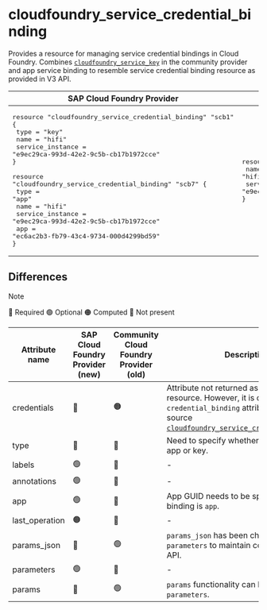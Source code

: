 # cloudfoundry_service_credential_binding  

Provides a resource for managing service credential bindings in Cloud Foundry. Combines [`cloudfoundry_service_key`](https://github.com/cloudfoundry-community/terraform-provider-cloudfoundry/blob/main/docs/resources/service_key.md) in the community provider and app service binding to resemble service credential binding resource as provided in V3 API.

|  SAP Cloud Foundry Provider |Community Cloud Foundry Provider |
| -- | -- |
|  <pre>resource "cloudfoundry_service_credential_binding" "scb1" {</br>  type             = "key"</br>  name             = "hifi"</br>  service_instance = "e9ec29ca-993d-42e2-9c5b-cb17b1972cce"</br>}</br></br>resource "cloudfoundry_service_credential_binding" "scb7" {</br>  type             = "app"</br>  name             = "hifi"</br>  service_instance = "e9ec29ca-993d-42e2-9c5b-cb17b1972cce"</br>  app              = "ec6ac2b3-fb79-43c4-9734-000d4299bd59"</br>}</br></pre> |<pre>resource "cloudfoundry_service_key" "redis1-key1" {</br>  name = "hifi"</br>  service_instance = "e9ec29ca-993d-42e2-9c5b-cb17b1972cce"</br>}</br></pre> |

## Differences

> [!NOTE]  
> 🔵 Required  🟢 Optional 🟠 Computed  🔴 Not present

| Attribute name | SAP Cloud Foundry Provider (new)|  Community Cloud Foundry Provider (old) | Description |
| --- | --- | --- | --- |
| credentials | 🔴 | 🟠 | Attribute not returned as part of V3 API resource. However, it is obtainable from `credential_binding` attribute of data source [`cloudfoundry_service_credential_binding`](/docs/data-sources/service_credential_binding.md). |
| type | 🔵 | 🔴 | Need to specify whether binding is of type app or key. |
| labels | 🟢 | 🔴 | - |
| annotations | 🟢 | 🔴 | - |
| app | 🟢 | 🔴 | App GUID needs to be specified if `type` binding is `app`. |
| last_operation | 🟠 | 🔴 | - |
| params_json | 🔴 | 🟢 |  `params_json` has been changed to `parameters`  to maintain conformity with V3 API. |
| parameters | 🟢 | 🔴 | - |
| params | 🔴 | 🟢 | `params` functionality can be achieved by `parameters`. |
